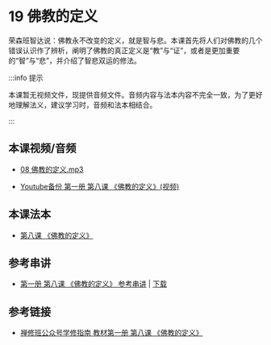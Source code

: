 # 19 佛教的定义

荣森班智达说：佛教永不改变的定义，就是智与悲。本课首先将人们对佛教的几个错误认识作了辨析，阐明了佛教的真正定义是“教”与“证”，或者是更加重要的“智”与“悲”，并介绍了智悲双运的修法。

:::info 提示

本课暂无视频文件，现提供音频文件。音频内容与法本内容不完全一致，为了更好地理解法义，建议学习时，音频和法本相结合。

:::

## 本课视频/音频

* [08 佛教的定义.mp3](http://huidengchanxiu.net/jmy/%e6%85%a7%e7%81%af%e7%a6%85%e4%bf%ae%e8%af%be/%e6%85%a7%e7%81%af%e7%a6%85%e4%bf%ae%e8%af%be%e7%ac%ac%e4%b8%80%e5%86%8c/08%20%e4%bd%9b%e6%95%99%e7%9a%84%e5%ae%9a%e4%b9%89.mp3)

* [Youtube备份 第一册 第八课 《佛教的定义》(视频)](https://www.youtube.com/watch?v=cdHKHTf4I-4&list=PL7aUyQTIJqAhB-EbnDWQDLmq1BJxa4CWq&index=19)
  
## 本课法本

* [第八课 《佛教的定义》](/books/b1/1-08)

## 参考串讲

* [第一册 第八课 《佛教的定义》 参考串讲](http://view.officeapps.live.com/op/view.aspx?src=https://huidengchanxiu.net/hdv/f/up/2020慧灯禅修班第十六堂课-佛教的定义.pptx) | [下载](https://huidengchanxiu.net/hdv/f/up/2020慧灯禅修班第十六堂课-佛教的定义.pptx)

## 参考链接

* [禅修班公众号学修指南 教材第一册 第八课 《佛教的定义》](https://mp.weixin.qq.com/s?__biz=MzI2NTQ1NDcxNg==&mid=2247483735&idx=1&sn=d9309cb365b9d71f52ec565f58b1bb7f&scene=19#wechat_redirect)
